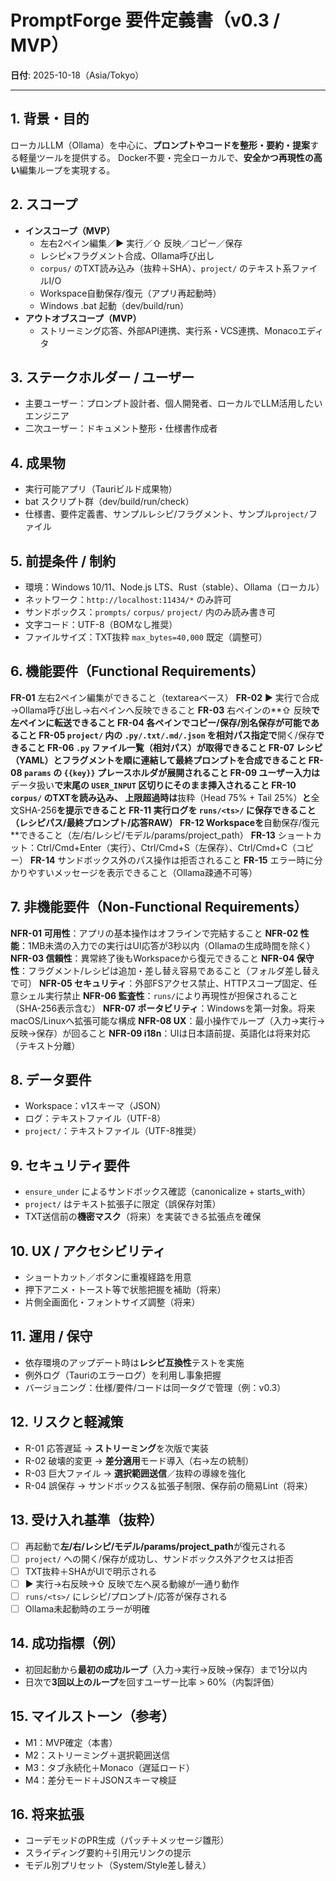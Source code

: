 # PromptForge 要件定義書（v0.3 / MVP）
**日付**: 2025-10-18（Asia/Tokyo）

---

## 1. 背景・目的

ローカルLLM（Ollama）を中心に、**プロンプトやコードを整形・要約・提案**する軽量ツールを提供する。
Docker不要・完全ローカルで、**安全かつ再現性の高い**編集ループを実現する。

## 2. スコープ

- **インスコープ（MVP）**
  - 左右2ペイン編集／▶ 実行／⇧ 反映／コピー／保存
  - レシピ×フラグメント合成、Ollama呼び出し
  - `corpus/` のTXT読み込み（抜粋＋SHA）、`project/` のテキスト系ファイルI/O
  - Workspace自動保存/復元（アプリ再起動時）
  - Windows .bat 起動（dev/build/run）
- **アウトオブスコープ（MVP）**
  - ストリーミング応答、外部API連携、実行系・VCS連携、Monacoエディタ

## 3. ステークホルダー / ユーザー

- 主要ユーザー：プロンプト設計者、個人開発者、ローカルでLLM活用したいエンジニア
- 二次ユーザー：ドキュメント整形・仕様書作成者

## 4. 成果物

- 実行可能アプリ（Tauriビルド成果物）
- bat スクリプト群（dev/build/run/check）
- 仕様書、要件定義書、サンプルレシピ/フラグメント、サンプル`project/`ファイル

## 5. 前提条件 / 制約

- 環境：Windows 10/11、Node.js LTS、Rust（stable）、Ollama（ローカル）
- ネットワーク：`http://localhost:11434/*` のみ許可
- サンドボックス：`prompts/` `corpus/` `project/` 内のみ読み書き可
- 文字コード：UTF-8（BOMなし推奨）
- ファイルサイズ：TXT抜粋 `max_bytes=40,000` 既定（調整可）

## 6. 機能要件（Functional Requirements）

**FR-01** 左右2ペイン編集ができること（textareaベース）
**FR-02** ▶ 実行で合成→Ollama呼び出し→右ペインへ反映できること
**FR-03** 右ペインの**⇧ 反映**で左ペインに転送できること
**FR-04** 各ペインでコピー/保存/別名保存が可能であること
**FR-05** `project/` 内の `.py/.txt/.md/.json` を相対パス指定で**開く/保存**できること
**FR-06** `.py` ファイル一覧（相対パス）が取得できること
**FR-07** レシピ（YAML）とフラグメントを順に連結して最終プロンプトを合成できること
**FR-08** `params` の `{{key}}` プレースホルダが展開されること
**FR-09** ユーザー入力は**データ扱い**で末尾の `USER_INPUT` 区切りにそのまま挿入されること
**FR-10** `corpus/` のTXTを読み込み、
上限超過時は**抜粋（Head 75% + Tail 25%）**と**全文SHA-256**を提示できること
**FR-11** 実行ログを `runs/<ts>/` に保存できること（レシピパス/最終プロンプト/応答RAW）
**FR-12** Workspaceを**自動保存/復元**できること（左/右/レシピ/モデル/params/project_path）
**FR-13** ショートカット：Ctrl/Cmd+Enter（実行）、Ctrl/Cmd+S（左保存）、Ctrl/Cmd+C（コピー）
**FR-14** サンドボックス外のパス操作は拒否されること
**FR-15** エラー時に分かりやすいメッセージを表示できること（Ollama疎通不可等）

## 7. 非機能要件（Non-Functional Requirements）

**NFR-01 可用性**：アプリの基本操作はオフラインで完結すること
**NFR-02 性能**：1MB未満の入力での実行はUI応答が3秒以内（Ollamaの生成時間を除く）
**NFR-03 信頼性**：異常終了後もWorkspaceから復元できること
**NFR-04 保守性**：フラグメント/レシピは追加・差し替え容易であること（フォルダ差し替えで可）
**NFR-05 セキュリティ**：外部FSアクセス禁止、HTTPスコープ固定、任意シェル実行禁止
**NFR-06 監査性**：`runs/`により再現性が担保されること（SHA-256表示含む）
**NFR-07 ポータビリティ**：Windowsを第一対象。将来macOS/Linuxへ拡張可能な構成
**NFR-08 UX**：最小操作でループ（入力→実行→反映→保存）が回ること
**NFR-09 i18n**：UIは日本語前提、英語化は将来対応（テキスト分離）

## 8. データ要件

- Workspace：v1スキーマ（JSON）
- ログ：テキストファイル（UTF-8）
- `project/`：テキストファイル（UTF-8推奨）

## 9. セキュリティ要件

- `ensure_under` によるサンドボックス確認（canonicalize + starts_with）
- `project/` はテキスト拡張子に限定（誤保存対策）
- TXT送信前の**機密マスク**（将来）を実装できる拡張点を確保

## 10. UX / アクセシビリティ

- ショートカット／ボタンに重複経路を用意
- 押下アニメ・トースト等で状態把握を補助（将来）
- 片側全画面化・フォントサイズ調整（将来）

## 11. 運用 / 保守

- 依存環境のアップデート時は**レシピ互換性**テストを実施
- 例外ログ（Tauriのエラーログ）を利用し事象把握
- バージョニング：仕様/要件/コードは同一タグで管理（例：v0.3）

## 12. リスクと軽減策

- R-01 応答遅延 → **ストリーミング**を次版で実装
- R-02 破壊的変更 → **差分適用**モード導入（右→左の統制）
- R-03 巨大ファイル → **選択範囲送信**／抜粋の導線を強化
- R-04 誤保存 → サンドボックス＆拡張子制限、保存前の簡易Lint（将来）

## 13. 受け入れ基準（抜粋）

- [ ] 再起動で**左/右/レシピ/モデル/params/project_path**が復元される
- [ ] `project/` への開く/保存が成功し、サンドボックス外アクセスは拒否
- [ ] TXT抜粋＋SHAがUIで明示される
- [ ] ▶ 実行→右反映→⇧ 反映で左へ戻る動線が一通り動作
- [ ] `runs/<ts>/` にレシピ/プロンプト/応答が保存される
- [ ] Ollama未起動時のエラーが明確

## 14. 成功指標（例）

- 初回起動から**最初の成功ループ**（入力→実行→反映→保存）まで1分以内
- 日次で**3回以上のループ**を回すユーザー比率 > 60%（内製評価）

## 15. マイルストーン（参考）

- M1：MVP確定（本書）
- M2：ストリーミング＋選択範囲送信
- M3：タブ永続化＋Monaco（遅延ロード）
- M4：差分モード＋JSONスキーマ検証

## 16. 将来拡張

- コーデモッドのPR生成（パッチ＋メッセージ雛形）
- スライディング要約＋引用元リンクの提示
- モデル別プリセット（System/Style差し替え）
